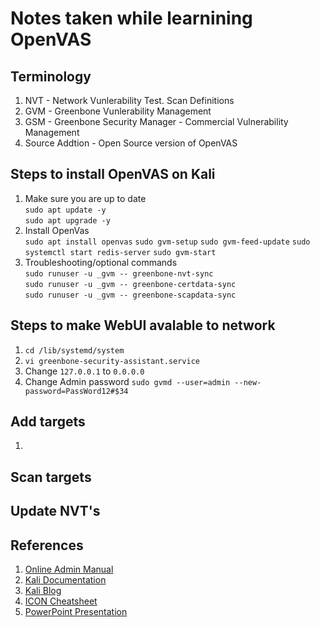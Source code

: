 # Notes taken while learnining OpenVAS

## Terminology

1. NVT - Network Vunlerability Test. Scan Definitions
2. GVM - Greenbone Vunlerability Management
3. GSM - Greenbone Security Manager - Commercial Vulnerability Management
4. Source Addtion - Open Source version of OpenVAS


## Steps to install OpenVAS on Kali

1. Make sure you are up to date  
    `sudo apt update -y`  
    `sudo apt upgrade -y`  
2. Install OpenVas  
    `sudo apt install openvas`
    `sudo gvm-setup`
    `sudo gvm-feed-update`
    `sudo systemctl start redis-server`
    `sudo gvm-start`
3. Troubleshooting/optional commands  
    `sudo runuser -u _gvm -- greenbone-nvt-sync`  
    `sudo runuser -u _gvm -- greenbone-certdata-sync`  
    `sudo runuser -u _gvm -- greenbone-scapdata-sync`  

## Steps to make WebUI avalable to network

1. `cd /lib/systemd/system`  
2. `vi greenbone-security-assistant.service`  
3. Change `127.0.0.1` to `0.0.0.0`
4. Change Admin password `sudo gvmd --user=admin --new-password=PassWord12#$34`

## Add targets  

1. 

## Scan targets

## Update NVT's

## References

1. [Online Admin Manual](https://docs.greenbone.net/GSM-Manual/gos-6/en/introduction.html)
2. [Kali Documentation](https://tools.kali.org/vulnerability-analysis/openvas)  
3. [Kali Blog](https://www.kali.org/blog/configuring-and-tuning-openvas-in-kali-linux/)
4. [ICON Cheatsheet](./Icons-Job-Aid.pdf)
5. [PowerPoint Presentation](https://1drv.ms/p/s!AuVRl2Nl_6Ovn09qm9buUogKTbTH?e=1sBAPb)